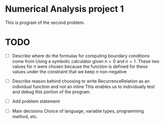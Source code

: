 # Numerical Analysis project 1
This is program of the second problem.







# TODO
- [ ] Describe where do the formulas for computing boundary conditions come from
    Using a symbolic calculator given $n=0$ and $n=1$. These two values for $n$ were chosen because
    the function is defined for these values under the constraint that we keep $n$ non-negative
- [ ] Describe reason behind choosing to write RecurrenceRelation as an individual function and not
  an inline
    This enables us to individually test and debug this portion of the program.

- [ ] Add problem statement
- [ ] Main decisions
    Choice of language, variable types, programming method, etc. 


